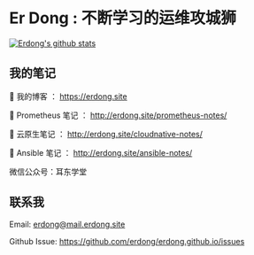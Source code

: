 # Er Dong : 不断学习的运维攻城狮
[![Erdong's github stats](https://github-readme-stats.vercel.app/api?username=erdong&show_icons=true&theme=radical)](https://erdong.site)



## 我的笔记
🔭  我的博客 ： https://erdong.site

🔭  Prometheus 笔记 ： http://erdong.site/prometheus-notes/

🔭  云原生笔记 ： http://erdong.site/cloudnative-notes/

🔭  Ansible 笔记 ： http://erdong.site/ansible-notes/
<!--
🔭  ACP 笔记 ： http://erdong.site/acp-notes/
-->
微信公众号：耳东学堂

## 联系我

Email: erdong@mail.erdong.site

Github Issue: https://github.com/erdong/erdong.github.io/issues

<!--
**erdong/erdong** is a ✨ _special_ ✨ repository because its `README.md` (this file) appears on your GitHub profile.

Here are some ideas to get you started:

- 🔭 I’m currently working on ...
- 🌱 I’m currently learning ...
- 👯 I’m looking to collaborate on ...
- 🤔 I’m looking for help with ...
- 💬 Ask me about ...
- 📫 How to reach me: ...
- 😄 Pronouns: ...
- ⚡ Fun fact: ...
-->
